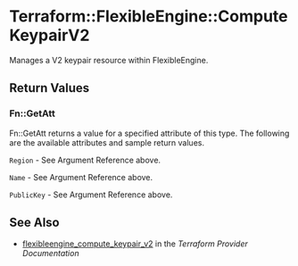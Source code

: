# Terraform::FlexibleEngine::ComputeKeypairV2

Manages a V2 keypair resource within FlexibleEngine.

## Return Values

### Fn::GetAtt

Fn::GetAtt returns a value for a specified attribute of this type. The following are the available attributes and sample return values.

`Region` - See Argument Reference above.

`Name` - See Argument Reference above.

`PublicKey` - See Argument Reference above.

## See Also

* [flexibleengine_compute_keypair_v2](https://www.terraform.io/docs/providers/flexibleengine/r/compute_keypair_v2.html) in the _Terraform Provider Documentation_